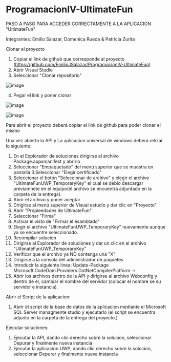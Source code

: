 # ProgramacionIV-UltimateFun
PASO A PASO PARA ACCEDER CORRECTAMENTE A LA APLICACION "UltimateFun"

Integrantes: Emilio Salazar, Domenica Rueda & Patricia Zurita

Clonar el proyecto 

  1. Copiar el link de github que corresponde al proyecto (https://github.com/EmilioJSalazar/ProgramacionIV-UltimateFun)
  2. Abrir Visual Studio
  3. Seleccionar "Clonar repositorio"



  ![image](https://user-images.githubusercontent.com/62667937/147863026-6921142e-c050-4830-9c50-51ba600dd50a.png)
  
  4. Pegar el link y poner clonar 


  
  ![image](https://user-images.githubusercontent.com/62667937/147863050-5d1cbb4d-9021-472d-a093-e9fbd38472ed.png)

![image](https://user-images.githubusercontent.com/62667937/147863054-91a71418-c23c-4198-9b80-803400f6ee95.png)


Para abrir el proyecto deberá copiar el link de github para poder clonar el mismo


Una vez abierto la API y La aplicacion universal de windows deberá relizar lo siguiente:

  1. En el Explorador de soluciones dirigirse al archivo Package.appxmanifest y abrirlo
  2. Seleccionar "Empaquetado" del menú superior que se muestra en pantalla
  3.Seleccionar "Elegir certificado"
  4. Seleccionar el botón "Seleccionar de archivo" y elegir el archivo "UltimateFunUWP_TemporaryKey"
     el cual se debio descargar previamnete en el equipo(el archivo se encuentra adjuntado en la 
     carpeta de la entrega).
  5. Abrir el archivo y poner aceptar
  6. Dirigirse al menú superior de Visual estudio y dar clic en "Proyecto"
  7. Abrir "Propieedades de UltimateFun"
  8. Seleccionar "Firma"
  9. Activar el visto de "Firmar el esamblado"
  10. Elegir el archivo "UltimateFunUWP_TemporaryKey" nuevamente aunque ya se encuentre seleccionado.
  11. Recompilar solucion 
  12. Dirigirse al Explorador de soluciones  y dar un clic en el archivo "UltimateFunUWP_TemporaryKey"
  13. Verificar que el archivo ya NO contenga una "X"
  14. Dirigirse a la consola del administrador de paquetes
  15. Introducir la siguiente linea: Update-Package Microsoft.CodeDom.Providers.DotNetCompilerPlatform -r
  16. Abrir los archivos dentro de la API y dirigirse al archivo Webconfig y dentro de el, cambiar el nombre
      del servidor (colocar el nombre se su servidor e instancia).

Abrir el Script de la aplicacion:
   
  1. Abrir el script de la base de datos de la aplicacion mediante el Microsoft SQL Server managmente studio y 
     ejecutarlo (el script se encuentra adjunto en la carpeta de la entrega del proyecto.)

Ejecutar soluciones:


 1. Ejecutar la API, dando clic derecho sobre la solucion, seleccionar Depurar y finalmente nueva instancia 
 2. Ejecutar la aplicacion UWP, dando clic derecho sobre la solucion, seleccionar Depurar y finalmente nueva instancia 
